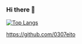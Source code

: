 ### Hi there 👋

[![Top Langs](https://github-readme-stats.vercel.app/api/top-langs/?username=0307eito&layout=compact)](https://github.com/0307eito/github-readme-stats)

https://github.com/0307eito
